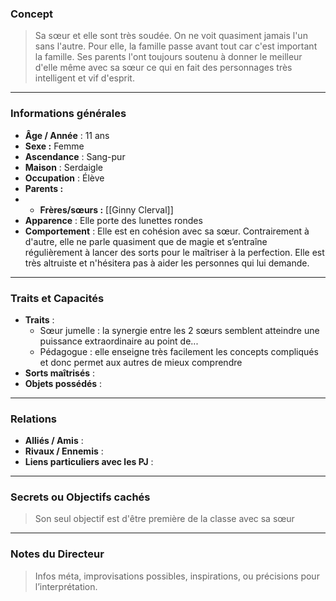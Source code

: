 ### Concept
> Sa sœur et elle sont très soudée. On ne voit quasiment jamais l'un sans l'autre. Pour elle, la famille passe avant tout car c'est important la famille. Ses parents l'ont toujours soutenu à donner le meilleur d'elle même avec sa sœur ce qui en fait des personnages très intelligent et vif d'esprit.

---

### Informations générales
- **Âge / Année** : 11 ans
- **Sexe :** Femme
- **Ascendance** : Sang-pur
- **Maison** : Serdaigle
- **Occupation** : Élève
- **Parents :**
- - **Frères/sœurs :** [[Ginny Clerval]]
- **Apparence** : Elle porte des lunettes rondes
- **Comportement** : Elle est en cohésion avec sa sœur. Contrairement à d'autre, elle ne parle quasiment que de magie et s’entraîne régulièrement à lancer des sorts pour le maîtriser à la perfection. Elle est très altruiste et n'hésitera pas à aider les personnes qui lui demande.
---

### Traits et Capacités
- **Traits** : 
	- Sœur jumelle : la synergie entre les 2 sœurs semblent atteindre une puissance extraordinaire au point de...
	- Pédagogue : elle enseigne très facilement les concepts compliqués et donc permet aux autres de mieux comprendre
- **Sorts maîtrisés** : 
- **Objets possédés** : 

---

### Relations
- **Alliés / Amis** : 
- **Rivaux / Ennemis** : 
- **Liens particuliers avec les PJ** : 

---

### Secrets ou Objectifs cachés
> Son seul objectif est d'être première de la classe avec sa sœur

---

### Notes du Directeur
> Infos méta, improvisations possibles, inspirations, ou précisions pour l’interprétation.


